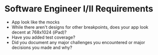 # Software Engineer I/II Requirements

- App look like the mocks
- While there aren't designs for other breakpoints, does your app look decent at 768x1024 (iPad)?
- Have you added test coverage?
- Did you document any major challenges you encountered or major decisions you made and why?